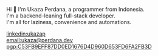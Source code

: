 Hi 👋 I'm Ukaza Perdana, a programmer from Indonesia.<br>
I'm a backend-leaning full-stack developer.<br>
I'm all for laziness, convenience and automations.

[linkedin:ukazap](https://www.linkedin.com/in/ukazap)<br>
[email:ukaza@perdana.dev](mailto:ukaza@perdana.dev)<br>
[pgp:C53FB9EFF87DD0ED1676D4D960D653FD6FA2FB3D](https://raw.githubusercontent.com/ukazap/ukazap/main/pubkey.txt)
